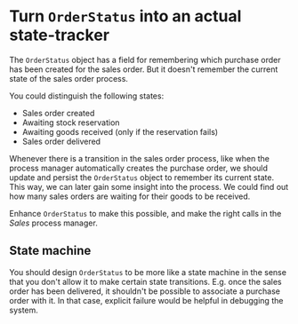 # Turn `OrderStatus` into an actual state-tracker 

The `OrderStatus` object has a field for remembering which purchase order has been created for the sales order. But it doesn't remember the current state of the sales order process.

You could distinguish the following states:

- Sales order created
- Awaiting stock reservation
- Awaiting goods received (only if the reservation fails)
- Sales order delivered

Whenever there is a transition in the sales order process, like when the process manager automatically creates the purchase order, we should update and persist the `OrderStatus` object to remember its current state. This way, we can later gain some insight into the process. We could find out how many sales orders are waiting for their goods to be received.

Enhance `OrderStatus` to make this possible, and make the right calls in the *Sales* process manager.

## State machine

You should design `OrderStatus` to be more like a state machine in the sense that you don't allow it to make certain state transitions. E.g. once the sales order has been delivered, it shouldn't be possible to associate a purchase order with it. In that case, explicit failure would be helpful in debugging the system.
